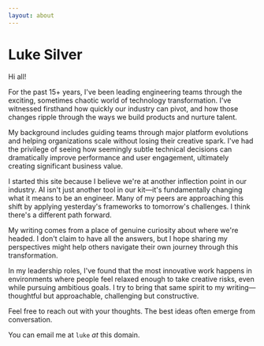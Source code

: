 ```yaml
---
layout: about
---
```


# Luke Silver

Hi all!

For the past 15+ years, I've been leading engineering teams through the exciting, sometimes chaotic world of technology transformation. I've witnessed firsthand how quickly our industry can pivot, and how those changes ripple through the ways we build products and nurture talent.

My background includes guiding teams through major platform evolutions and helping organizations scale without losing their creative spark. I've had the privilege of seeing how seemingly subtle technical decisions can dramatically improve performance and user engagement, ultimately creating significant business value.

I started this site because I believe we're at another inflection point in our industry. AI isn't just another tool in our kit—it's fundamentally changing what it means to be an engineer. Many of my peers are approaching this shift by applying yesterday's frameworks to tomorrow's challenges. I think there's a different path forward.

My writing comes from a place of genuine curiosity about where we're headed. I don't claim to have all the answers, but I hope sharing my perspectives might help others navigate their own journey through this transformation.

In my leadership roles, I've found that the most innovative work happens in environments where people feel relaxed enough to take creative risks, even while pursuing ambitious goals. I try to bring that same spirit to my writing—thoughtful but approachable, challenging but constructive.

Feel free to reach out with your thoughts. The best ideas often emerge from conversation.

You can email me at `luke` *at* this domain.